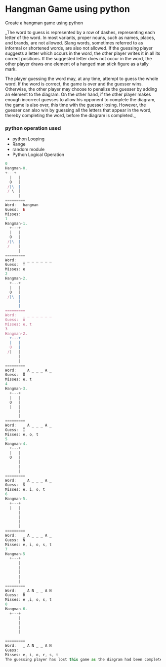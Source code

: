 # Hangman Game using python
 Create a hangman game using python

_The word to guess is represented by a row of dashes, representing each letter of the word. In most variants, proper nouns, such as names, places, and brands, are not allowed. Slang words, sometimes referred to as informal or shortened words, are also not allowed. If the guessing player suggests a letter which occurs in the word, the other player writes it in all its correct positions. If the suggested letter does not occur in the word, the other player draws one element of a hanged man stick figure as a tally mark.

The player guessing the word may, at any time, attempt to guess the whole word. If the word is correct, the game is over and the guesser wins. Otherwise, the other player may choose to penalize the guesser by adding an element to the diagram. On the other hand, if the other player makes enough incorrect guesses to allow his opponent to complete the diagram, the game is also over, this time with the guesser losing. However, the guesser can also win by guessing all the letters that appear in the word, thereby completing the word, before the diagram is completed._


### python operation used

* python Looping
* Range
* random module
* Python Logical Operation

``` javascript 
0	
Hangman-0.  
+---+
  |   |
  O   |
 /|\  |
 / \  |
      |
=========
Word:	hangman
Guess:	E
Misses:	
1	
Hangman-1.
  +---+
  |   |
  O   |
 /|\  |
 /    |
      |
=========
Word:	_ _ _ _ _ _ _
Guess:	T
Misses:	e
2	
Hangman-2.
  +---+
  |   |
  O   |
 /|\  |
      |
      |
=========
Word:	_ _ _ _ _ _ _
Guess:	A
Misses:	e, t
3	
Hangman-2.
  +---+
  |   |
  O   |
 /|   |
      |
      |
=========
Word:	_ A _ _ _ A _
Guess:	O
Misses:	e, t
4	
Hangman-3.
  +---+
  |   |
  O   |
  |   |
      |
      |
=========
Word:	_ A _ _ _ A _
Guess:	I
Misses:	e, o, t
5	
Hangman-4.
  +---+
  |   |
  O   |
      |
      |
      |
=========
Word:	_ A _ _ _ A _
Guess:	S
Misses:	e, i, o, t
6	
Hangman-5.
  +---+
  |   |
      |
      |
      |
      |
=========
Word:	_ A _ _ _ A _
Guess:	N
Misses:	e, i, o, s, t
7	
Hangman-5
  +---+
      |
      |
      |
      |
      |
=========
Word:	_ A N _ _ A N
Guess:	R
Misses:	e ,i, o, s, t
8	
Hangman-6.
  +---+
      |
      |
      |
      |
      
=========
Word:	_ A N _ _ A N
Guess:	
Misses:	e, i, o, r, s, t
The guessing player has lost this game as the diagram had been completed before all the letters were guessed.
```